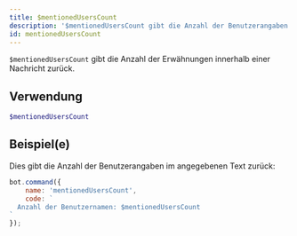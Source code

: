 ```yaml
---
title: $mentionedUsersCount
description: '$mentionedUsersCount gibt die Anzahl der Benutzerangaben innerhalb einer Nachricht zurück.'
id: mentionedUsersCount
---
```


`$mentionedUsersCount` gibt die Anzahl der Erwähnungen innerhalb einer Nachricht zurück.

## Verwendung

```php
$mentionedUsersCount
```

## Beispiel(e)

Dies gibt die Anzahl der Benutzerangaben im angegebenen Text zurück:

```javascript
bot.command({
    name: 'mentionedUsersCount',
    code: `
  Anzahl der Benutzernamen: $mentionedUsersCount
`
});
```
